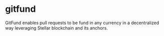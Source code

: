 # gitfund
GitFund enables pull requests to be fund in any currency in a decentralized way leveraging Stellar blockchain and its anchors.
